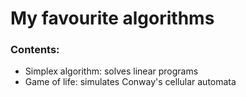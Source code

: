 # My favourite algorithms

### Contents:
- Simplex algorithm: solves linear programs
- Game of life: simulates Conway's cellular automata
